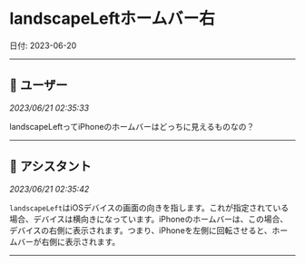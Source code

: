 # landscapeLeftホームバー右

日付: 2023-06-20

---

## 👤 ユーザー
*2023/06/21 02:35:33*

landscapeLeftってiPhoneのホームバーはどっちに見えるものなの？

---

## 🤖 アシスタント
*2023/06/21 02:35:42*

`landscapeLeft`はiOSデバイスの画面の向きを指します。これが指定されている場合、デバイスは横向きになっています。iPhoneのホームバーは、この場合、デバイスの右側に表示されます。つまり、iPhoneを左側に回転させると、ホームバーが右側に表示されます。

---
